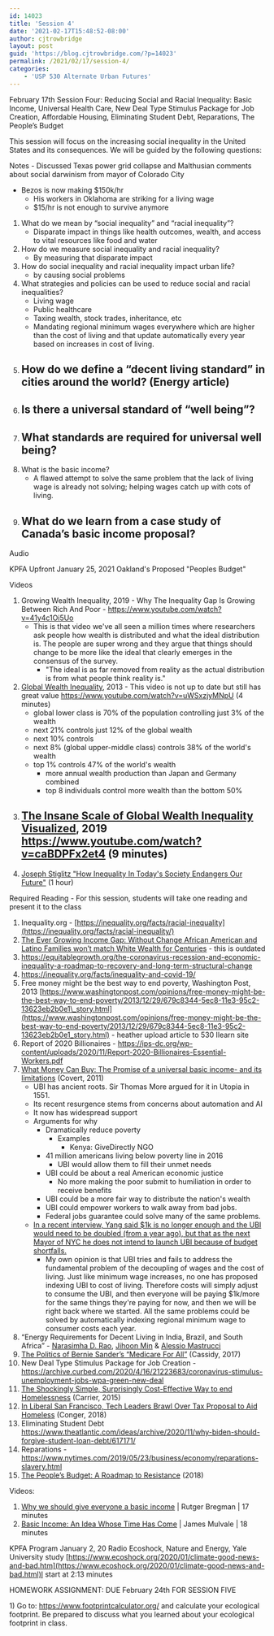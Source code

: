 ```yaml
---
id: 14023
title: 'Session 4'
date: '2021-02-17T15:48:52-08:00'
author: cjtrowbridge
layout: post
guid: 'https://blog.cjtrowbridge.com/?p=14023'
permalink: /2021/02/17/session-4/
categories:
    - 'USP 530 Alternate Urban Futures'
---
```


February 17th Session Four: Reducing Social and Racial Inequality: Basic Income, Universal Health Care, New Deal Type Stimulus Package for Job Creation, Affordable Housing, Eliminating Student Debt, Reparations, The People’s Budget

This session will focus on the increasing social inequality in the United States and its consequences. We will be guided by the following questions:

Notes - Discussed Texas power grid collapse and Malthusian comments about social darwinism from mayor of Colorado City
- Bezos is now making $150k/hr 
    - His workers in Oklahoma are striking for a living wage
    - $15/hr is not enough to survive anymore

1. What do we mean by “social inequality” and “racial inequality”? 
    - Disparate impact in things like health outcomes, wealth, and access to vital resources like food and water
2. How do we measure social inequality and racial inequality? 
    - By measuring that disparate impact
3. How do social inequality and racial inequality impact urban life? 
    - by causing social problems
4. What strategies and policies can be used to reduce social and racial inequalities? 
    - Living wage
    - Public healthcare
    - Taxing wealth, stock trades, inheritance, etc
    - Mandating regional minimum wages everywhere which are higher than the cost of living and that update automatically every year based on increases in cost of living.
5. How do we define a “decent living standard” in cities around the world? (Energy article) 
    -
6. Is there a universal standard of “well being”? 
    -
7. What standards are required for universal well being? 
    -
8. What is the basic income? 
    - A flawed attempt to solve the same problem that the lack of living wage is already not solving; helping wages catch up with cots of living.
9. What do we learn from a case study of Canada’s basic income proposal? 
    -

Audio

KPFA Upfront January 25, 2021 Oakland's Proposed "Peoples Budget"

Videos

1. Growing Wealth Inequality, 2019 - Why The Inequality Gap Is Growing Between Rich And Poor - <https://www.youtube.com/watch?v=41y4c1Oi5Uo>
    - This is that video we've all seen a million times where researchers ask people how wealth is distributed and what the ideal distribution is. The people are super wrong and they argue that things should change to be more like the ideal that clearly emerges in the consensus of the survey. 
        - "The ideal is as far removed from reality as the actual distribution is from what people think reality is."
2. [Global Wealth Inequality](https://www.youtube.com/watch?v=uWSxzjyMNpU), 2013 - This video is not up to date but still has great value <https://www.youtube.com/watch?v=uWSxzjyMNpU> (4 minutes) 
    - global lower class is 70% of the population controlling just 3% of the wealth
    - next 21% controls just 12% of the global wealth
    - next 10% controls
    - next 8% (global upper-middle class) controls 38% of the world's wealth
    - top 1% controls 47% of the world's wealth 
        - more annual wealth production than Japan and Germany combined
        - top 8 individuals control more wealth than the bottom 50%
3. [The Insane Scale of Global Wealth Inequality Visualized](https://www.youtube.com/watch?v=caBDPFx2et4), 2019 <https://www.youtube.com/watch?v=caBDPFx2et4> (9 minutes) 
    -
4. [Joseph Stiglitz "How Inequality In Today's Society Endangers Our Future"](https://www.youtube.com/watch?v=bZmf6HxOsTA) (1 hour)

Required Reading - For this session, students will take one reading and present it to the class

1. Inequality.org - [https://inequality.org/facts/racial-inequality](https://inequality.org/facts/racial-inequality/)
2. [The Ever Growing Income Gap: Without Change African American and Latino Families won’t match White Wealth for Centuries](http://www.ips-dc.org/wp-content/uploads/2016/08/The-Ever-Growing-Gap-CFED_IPS-Final-1.pdf) - this is outdated
3. <https://equitablegrowth.org/the-coronavirus-recession-and-economic-inequality-a-roadmap-to-recovery-and-long-term-structural-change>
4. <https://inequality.org/facts/inequality-and-covid-19/>
5. Free money might be the best way to end poverty, Washington Post, 2013 [https://www.washingtonpost.com/opinions/free-money-might-be-the-best-way-to-end-poverty/2013/12/29/679c8344-5ec8-11e3-95c2-13623eb2b0e1\_story.html](https://www.washingtonpost.com/opinions/free-money-might-be-the-best-way-to-end-poverty/2013/12/29/679c8344-5ec8-11e3-95c2-13623eb2b0e1_story.html) - heather upload article to 530 Ilearn site
6. Report of 2020 Billionaires - <https://ips-dc.org/wp-content/uploads/2020/11/Report-2020-Billionaires-Essential-Workers.pdf>
7. [What Money Can Buy: The Promise of a universal basic income- and its limitations](https://www.thenation.com/article/the-promise-of-a-universal-basic-income-and-its-limitations/) (Covert, 2011) 
    - UBI has ancient roots. Sir Thomas More argued for it in Utopia in 1551.
    - Its recent resurgence stems from concerns about automation and AI
    - It now has widespread support
    - Arguments for why 
        - Dramatically reduce poverty 
            - Examples 
                - Kenya: GiveDirectly NGO
        - 41 million americans living below poverty line in 2016 
            - UBI would allow them to fill their unmet needs
        - UBI could be about a real American economic justice 
            - No more making the poor submit to humiliation in order to receive benefits
        - UBI could be a more fair way to distribute the nation's wealth
        - UBI could empower workers to walk away from bad jobs.
        - Federal jobs guarantee could solve many of the same problems.
    - [In a recent interview, Yang said $1k is no longer enough and the UBI would need to be doubled (from a year ago), but that as the next Mayor of NYC he does not intend to launch UBI because of budget shortfalls.](https://www.youtube.com/watch?v=Kk37ADZpaq4)
        - My own opinion is that UBI tries and fails to address the fundamental problem of the decoupling of wages and the cost of living. Just like minimum wage increases, no one has proposed indexing UBI to cost of living. Therefore costs will simply adjust to consume the UBI, and then everyone will be paying $1k/more for the same things they're paying for now, and then we will be right back where we started. All the same problems could be solved by automatically indexing regional minimum wage to consumer costs each year.
8. “Energy Requirements for Decent Living in India, Brazil, and South Africa” - [Narasimha D. Rao](https://www.nature.com/articles/s41560-019-0497-9#auth-1), [Jihoon Min](https://www.nature.com/articles/s41560-019-0497-9#auth-2) &amp; [Alessio Mastrucci](https://www.nature.com/articles/s41560-019-0497-9#auth-3)
9. [The Politics of Bernie Sander’s “Medicare For All”](https://www.newyorker.com/news/john-cassidy/the-politics-of-bernie-sanderss-medicare-for-all-bill) (Cassidy, 2017)
10. New Deal Type Stimulus Package for Job Creation -https://archive.curbed.com/2020/4/16/21223683/coronavirus-stimulus-unemployment-jobs-wpa-green-new-deal
11. [The Shockingly Simple, Surprisingly Cost-Effective Way to end Homelessness](https://www.motherjones.com/politics/2015/02/housing-first-solution-to-homelessness-utah/) (Carrier, 2015)
12. [In Liberal San Francisco, Tech Leaders Brawl Over Tax Proposal to Aid Homeless](https://www.nytimes.com/2018/10/19/technology/san-francisco-taxes-homeless.html) (Conger, 2018)
13. Eliminating Student Debt https://www.theatlantic.com/ideas/archive/2020/11/why-biden-should-forgive-student-loan-debt/617171/
14. Reparations - https://www.nytimes.com/2019/05/23/business/economy/reparations-slavery.html
15. [The People’s Budget: A Roadmap to Resistance](https://cpc-grijalva.house.gov/the-peoples-budget-a-roadmap-for-the-resistance-fy-2018/) (2018)

Videos:

1. [Why we should give everyone a basic income](https://www.youtube.com/watch?v=aIL_Y9g7Tg0) | Rutger Bregman | 17 minutes
2. [Basic Income: An Idea Whose Time Has Come](https://www.youtube.com/watch?v=ZBWsmoy5Re4) | James Mulvale | 18 minutes

 KPFA Program January 2, 20 Radio Ecoshock, Nature and Energy, Yale University study [https://www.ecoshock.org/2020/01/climate-good-news-and-bad.htm](https://www.ecoshock.org/2020/01/climate-good-news-and-bad.html)l start at 2:13 minutes

HOMEWORK ASSIGNMENT: DUE February 24th FOR SESSION FIVE

1\) Go to: <https://www.footprintcalculator.org/> and calculate your ecological footprint. Be prepared to discuss what you learned about your ecological footprint in class.